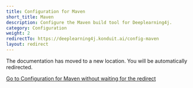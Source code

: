 ```yaml
---
title: Configuration for Maven
short_title: Maven
description: Configure the Maven build tool for Deeplearning4j.
category: Configuration
weight: 2
redirectTo: https://deeplearning4j.konduit.ai/config-maven
layout: redirect
---
```


The documentation has moved to a new location. You will be automatically redirected.
            
[Go to Configuration for Maven without waiting for the redirect](https://deeplearning4j.konduit.ai/config-maven)

        
